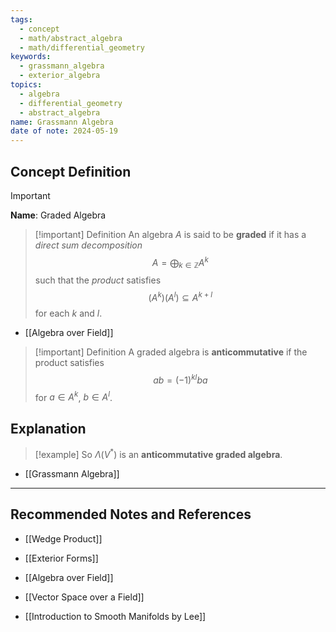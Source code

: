 ```yaml
---
tags:
  - concept
  - math/abstract_algebra
  - math/differential_geometry
keywords:
  - grassmann_algebra
  - exterior_algebra
topics:
  - algebra
  - differential_geometry
  - abstract_algebra
name: Grassmann Algebra
date of note: 2024-05-19
---
```


## Concept Definition

>[!important]
>**Name**: Graded Algebra

>[!important] Definition
>An algebra $A$ is said to be **graded** if it has a *direct sum decomposition* 
>$$A = \bigoplus_{k\in \mathbb{Z}}A^k$$ 
>such that the *product* satisfies 
>$$(A^k)(A^l) \subseteq A^{k+l}$$ 
>for each $k$ and $l$.

- [[Algebra over Field]]

>[!important] Definition
 >A graded algebra is **anticommutative** if the product satisfies $$ab = (-1)^{kl}ba$$ for $a \in A^k$, $b \in A^l$.  
 

## Explanation


>[!example]
 >So $\Lambda(V^{*})$ is an **anticommutative graded algebra**.

- [[Grassmann Algebra]]



-----------
##  Recommended Notes and References

- [[Wedge Product]]
- [[Exterior Forms]]

- [[Algebra over Field]]
- [[Vector Space over a Field]]

- [[Introduction to Smooth Manifolds by Lee]]
